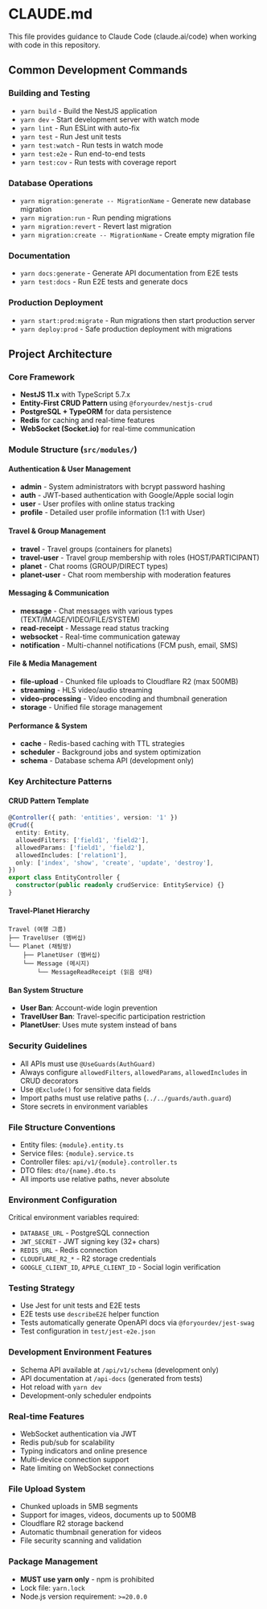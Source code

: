 # CLAUDE.md

This file provides guidance to Claude Code (claude.ai/code) when working with code in this repository.

## Common Development Commands

### Building and Testing
- `yarn build` - Build the NestJS application
- `yarn dev` - Start development server with watch mode
- `yarn lint` - Run ESLint with auto-fix
- `yarn test` - Run Jest unit tests
- `yarn test:watch` - Run tests in watch mode
- `yarn test:e2e` - Run end-to-end tests
- `yarn test:cov` - Run tests with coverage report

### Database Operations
- `yarn migration:generate -- MigrationName` - Generate new database migration
- `yarn migration:run` - Run pending migrations
- `yarn migration:revert` - Revert last migration
- `yarn migration:create -- MigrationName` - Create empty migration file

### Documentation
- `yarn docs:generate` - Generate API documentation from E2E tests
- `yarn test:docs` - Run E2E tests and generate docs

### Production Deployment
- `yarn start:prod:migrate` - Run migrations then start production server
- `yarn deploy:prod` - Safe production deployment with migrations

## Project Architecture

### Core Framework
- **NestJS 11.x** with TypeScript 5.7.x
- **Entity-First CRUD Pattern** using `@foryourdev/nestjs-crud`
- **PostgreSQL + TypeORM** for data persistence
- **Redis** for caching and real-time features
- **WebSocket (Socket.io)** for real-time communication

### Module Structure (`src/modules/`)

#### Authentication & User Management
- **admin** - System administrators with bcrypt password hashing
- **auth** - JWT-based authentication with Google/Apple social login
- **user** - User profiles with online status tracking
- **profile** - Detailed user profile information (1:1 with User)

#### Travel & Group Management
- **travel** - Travel groups (containers for planets)
- **travel-user** - Travel group membership with roles (HOST/PARTICIPANT)
- **planet** - Chat rooms (GROUP/DIRECT types)
- **planet-user** - Chat room membership with moderation features

#### Messaging & Communication
- **message** - Chat messages with various types (TEXT/IMAGE/VIDEO/FILE/SYSTEM)
- **read-receipt** - Message read status tracking
- **websocket** - Real-time communication gateway
- **notification** - Multi-channel notifications (FCM push, email, SMS)

#### File & Media Management
- **file-upload** - Chunked file uploads to Cloudflare R2 (max 500MB)
- **streaming** - HLS video/audio streaming
- **video-processing** - Video encoding and thumbnail generation
- **storage** - Unified file storage management

#### Performance & System
- **cache** - Redis-based caching with TTL strategies
- **scheduler** - Background jobs and system optimization
- **schema** - Database schema API (development only)

### Key Architecture Patterns

#### CRUD Pattern Template
```typescript
@Controller({ path: 'entities', version: '1' })
@Crud({
  entity: Entity,
  allowedFilters: ['field1', 'field2'],
  allowedParams: ['field1', 'field2'], 
  allowedIncludes: ['relation1'],
  only: ['index', 'show', 'create', 'update', 'destroy'],
})
export class EntityController {
  constructor(public readonly crudService: EntityService) {}
}
```

#### Travel-Planet Hierarchy
```
Travel (여행 그룹)
├── TravelUser (멤버십)
└── Planet (채팅방)
    ├── PlanetUser (멤버십)
    └── Message (메시지)
        └── MessageReadReceipt (읽음 상태)
```

#### Ban System Structure
- **User Ban**: Account-wide login prevention
- **TravelUser Ban**: Travel-specific participation restriction
- **PlanetUser**: Uses mute system instead of bans

### Security Guidelines
- All APIs must use `@UseGuards(AuthGuard)` 
- Always configure `allowedFilters`, `allowedParams`, `allowedIncludes` in CRUD decorators
- Use `@Exclude()` for sensitive data fields
- Import paths must use relative paths (`../../guards/auth.guard`)
- Store secrets in environment variables

### File Structure Conventions
- Entity files: `{module}.entity.ts`
- Service files: `{module}.service.ts` 
- Controller files: `api/v1/{module}.controller.ts`
- DTO files: `dto/{name}.dto.ts`
- All imports use relative paths, never absolute

### Environment Configuration
Critical environment variables required:
- `DATABASE_URL` - PostgreSQL connection
- `JWT_SECRET` - JWT signing key (32+ chars)
- `REDIS_URL` - Redis connection
- `CLOUDFLARE_R2_*` - R2 storage credentials
- `GOOGLE_CLIENT_ID`, `APPLE_CLIENT_ID` - Social login verification

### Testing Strategy
- Use Jest for unit tests and E2E tests
- E2E tests use `describeE2E` helper function
- Tests automatically generate OpenAPI docs via `@foryourdev/jest-swag`
- Test configuration in `test/jest-e2e.json`

### Development Environment Features
- Schema API available at `/api/v1/schema` (development only)
- API documentation at `/api-docs` (generated from tests)
- Hot reload with `yarn dev`
- Development-only scheduler endpoints

### Real-time Features
- WebSocket authentication via JWT
- Redis pub/sub for scalability
- Typing indicators and online presence
- Multi-device connection support
- Rate limiting on WebSocket connections

### File Upload System
- Chunked uploads in 5MB segments
- Support for images, videos, documents up to 500MB
- Cloudflare R2 storage backend
- Automatic thumbnail generation for videos
- File security scanning and validation

### Package Management
- **MUST use yarn only** - npm is prohibited
- Lock file: `yarn.lock`
- Node.js version requirement: `>=20.0.0`